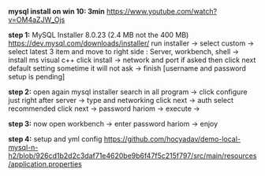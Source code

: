 
**mysql install on win 10: 3min**
https://www.youtube.com/watch?v=OM4aZJW_Ojs

**step 1:**
MySQL Installer 8.0.23 (2.4 MB not the 400 MB) https://dev.mysql.com/downloads/installer/
run installer -> select custom -> select latest 3 item and move to right side : Server, workbench, shell -> install ms visual c++ click install -> network and port if asked then click next default setting sometime it will not ask -> finish [username and password setup is pending]

**step 2:**
open again mysql installer search in all program -> click configure just right after server -> type and networking click next -> auth select recommended click next -> password hariom -> execute -> 

**step 3:**
now open workbench -> enter password hariom -> enjoy

**step 4:** 
setup and yml config 
https://github.com/hocyadav/demo-local-mysql-n-h2/blob/926cd1b2d2c3daf71e4620be9b6f47f5c215f797/src/main/resources/application.properties
